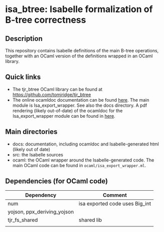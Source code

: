 # isa_btree: Isabelle formalization of B-tree correctness

## Description

This repository contains Isabelle definitions of the main B-tree operations, together with an OCaml version of the definitions wrapped in an OCaml library.

## Quick links

* The tjr_btree OCaml library can be found at <https://github.com/tomjridge/tjr_btree>
* The online ocamldoc documentation can be found [here](http://tomjridge.github.io/isa_btree/ocamldoc). The main module is Isa_export_wrapper. See also the docs directory. A pdf rendering (likely out-of-date) of the ocamldoc for the Isa_export_wrapper module can be found in [here](docs/isa_export_wrapper.pdf).


## Main directories

* docs: documentation, including ocamldoc and Isabelle-generated html (likely out of date)
* src: the Isabelle sources
* ocaml: the OCaml wrapper around the Isabelle-generated code. The main OCaml code can be found in `ocaml/isa_export_wrapper.ml`.


## Dependencies (for OCaml code)

| Dependency                  | Comment                                           |
| -------------------         | ------------------------------------------------- |
| num                         | isa exported code uses Big_int                    |
| yojson, ppx_deriving_yojson |                                                   |
| tjr_fs_shared               | shared lib                                        |
|                             |                                                   |


